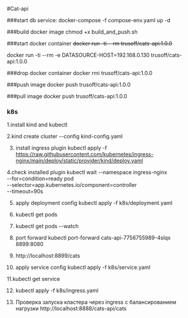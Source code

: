 #Cat-api

###start db service:
    docker-compose -f compose-env.yaml up -d

###build docker image
chmod +x build_and_push.sh

###start docker container
~~docker run -ti --rm trusoff/cats-api:1.0.0~~

docker run -ti --rm -e DATASOURCE-HOST=192.168.0.130 trusoff/cats-api:1.0.0

###drop docker container
docker rmi trusoff/cats-api:1.0.0

###push image
docker push trusoff/cats-api:1.0.0

###pull image
docker push trusoff/cats-api:1.0.0

### k8s 

1.install kind and kubectl

2.kind create cluster --config kind-config.yaml

3. install ingress plugin
kubectl apply -f https://raw.githubusercontent.com/kubernetes/ingress-nginx/main/deploy/static/provider/kind/deploy.yaml

4.check installed plugin
kubectl wait --namespace ingress-nginx \
--for=condition=ready pod \
--selector=app.kubernetes.io/component=controller \
--timeout=90s

5. apply deployment config
kubectl apply -f k8s/deployment.yaml

6. kubectl get pods

7. kubectl get pods --watch

8. port forward
   kubectl port-forward cats-api-7756755989-4slqx 8899:8080

9. http://localhost:8899/cats

10. apply service config
kubectl apply -f k8s/service.yaml

11.kubectl get service

12. kubectl apply -f k8s/ingress.yaml
 
14. Проверка запуска кластера через ingress c балансированием нагрузки
    http://localhost:8888/cats-api/cats